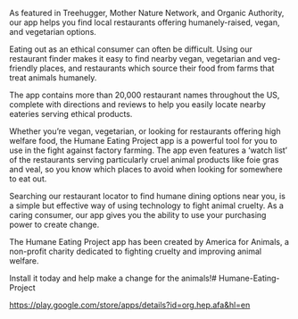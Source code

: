 


As featured in Treehugger, Mother Nature Network, and Organic Authority, our app helps you find local restaurants offering humanely-raised, vegan, and vegetarian options.

Eating out as an ethical consumer can often be difficult. Using our restaurant finder makes it easy to find nearby vegan, vegetarian and veg-friendly places, and restaurants which source their food from farms that treat animals humanely.

The app contains more than 20,000 restaurant names throughout the US, complete with directions and reviews to help you easily locate nearby eateries serving ethical products.

Whether you’re vegan, vegetarian, or looking for restaurants offering high welfare food, the Humane Eating Project app is a powerful tool for you to use in the fight against factory farming. The app even features a ‘watch list’ of the restaurants serving particularly cruel animal products like foie gras and veal, so you know which places to avoid when looking for somewhere to eat out.

Searching our restaurant locator to find humane dining options near you, is a simple but effective way of using technology to fight animal cruelty. As a caring consumer, our app gives you the ability to use your purchasing power to create change. 

The Humane Eating Project app has been created by America for Animals, a non-profit charity dedicated to fighting cruelty and improving animal welfare. 

Install it today and help make a change for the animals!# Humane-Eating-Project

https://play.google.com/store/apps/details?id=org.hep.afa&hl=en
